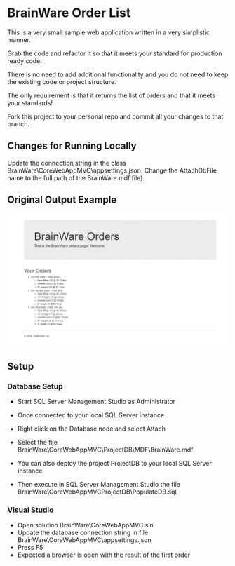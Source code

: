 # BrainWare Order List

This is a very small sample web application written in a very simplistic manner.

Grab the code and refactor it so that it meets your standard for production ready code.

There is no need to add additional functionality and you do not need to keep the existing code or project structure.

The only requirement is that it returns the list of orders and that it meets your standards!

Fork this project to your personal repo and commit all your changes to that branch. 

## Changes for Running Locally

Update the connection string in the class BrainWare\CoreWebAppMVC\appsettings.json.
Change the AttachDbFile name to the full path of the BrainWare.mdf file).


## Original Output Example
![page image](output.GIF?raw=true)


## Setup

### Database Setup
- Start SQL Server Management Studio as Administrator
- Once connected to your local SQL Server instance
- Right click on the Database node and select Attach
- Select the file BrainWare\CoreWebAppMVC\ProjectDB\MDF\BrainWare.mdf

- You can also deploy the project ProjectDB to your local SQL Server instance
- Then execute in SQL Server Management Studio the file BrainWare\CoreWebAppMVCProjectDB\PopulateDB.sql

### Visual Studio
- Open solution BrainWare\CoreWebAppMVC.sln
- Update the database connection string in file BrainWare\CoreWebAppMVC\appsettings.json
- Press F5
- Expected a browser is open with the result of the first order
